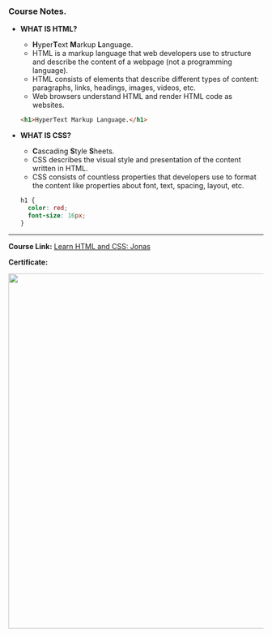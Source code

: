 ### Course Notes.

- **WHAT IS HTML?**

  - **H**yper**T**ext **M**arkup **L**anguage.
  - HTML is a markup language that web developers use to structure and describe the content of a webpage (not a programming language).
  - HTML consists of elements that describe different types of content: paragraphs, links, headings, images, videos, etc.
  - Web browsers understand HTML and render HTML code as websites.

  ```html
  <h1>HyperText Markup Language.</h1>
  ```

- **WHAT IS CSS?**

  - **C**ascading **S**tyle **S**heets.
  - CSS describes the visual style and presentation of the content written in HTML.
  - CSS consists of countless properties that developers use to format the content like properties about font, text, spacing, layout, etc.

  ```css
  h1 {
    color: red;
    font-size: 16px;
  }
  ```

---

**Course Link:** [Learn HTML and CSS: Jonas](https://www.udemy.com/course/design-and-develop-a-killer-website-with-html5-and-css3/)

**Certificate:**

<p align="center">
  <img  src="https://imagizer.imageshack.com/img924/6922/KpGEe5.png" width="700">
</p>
